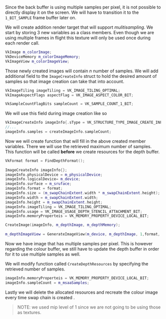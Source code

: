 Since the back buffer is using multiple samples per pixel, it is not possible to directly display it on the screen. We will have to transition it to the `1_BIT_SAMPLE` frame buffer later on.

We will create addition render target that will support *mulitisampling*. We start by storing 3 new variables as a class members. Even though we are using multiple frames in flight this texture will only be used once during each render call.

```c++
VkImage m_colorImage;  
VkDeviceMemory m_colorImageMemory;  
VkImageView m_colorImageView;
```

Those newly created images will contain *n* number of samples. We will add additional field to the `ImageCreateInfo` struct to hold the desired amount of samples so that image creation can take that into account. 

```c++
VkImageTiling imageTiling = VK_IMAGE_TILING_OPTIMAL;  
VkImageAspectFlags aspectFlag = VK_IMAGE_ASPECT_COLOR_BIT;  

VkSampleCountFlagBits sampleCount = VK_SAMPLE_COUNT_1_BIT;
```

We will use this field during image creation like so

```c++
VkImageCreateInfo imageInfo{.sType = VK_STRUCTURE_TYPE_IMAGE_CREATE_INFO};
//...
imageInfo.samples = createImageInfo.sampleCount;
```

Now we will create function that will fill in the above created member variables. There we will use the retrieved maximum number of samples. This function will be called **before** we create resources for the depth buffer.

```c++
VkFormat format = FindDepthFormat();  
  
ImageCreateInfo imageInfo{};  
imageInfo.physicalDevice = m_physicalDevice;  
imageInfo.logicalDevice= m_device;  
imageInfo.surface = m_sruface;  
imageInfo.format = format;  
imageInfo.size = (m_swapChainExtent.width * m_swapChainExtent.height);  
imageInfo.width = m_swapChainExtent.width;  
imageInfo.height = m_swapChainExtent.height;  
imageInfo.imageTiling = VK_IMAGE_TILING_OPTIMAL;  
imageInfo.usage = VK_IMAGE_USAGE_DEPTH_STENCIL_ATTACHMENT_BIT;  
imageInfo.memoryProperteis = VK_MEMORY_PROPERTY_DEVICE_LOCAL_BIT;  

CreateImage(imageInfo, m_depthImage, m_depthMemory);  
  
m_depthImageView = GenerateImageView(m_device, m_depthImage, 1,format, VK_IMAGE_ASPECT_DEPTH_BIT);
```

Now we have image that has multiple samples per pixel. This is however regarding the colour buffer, we still have to update the depth buffer in order for it to use multiple samples as well.

We will modify function called `CreateDepthResources` by specifying the retrieved number of samples.

```c++
imageInfo.memoryProperteis = VK_MEMORY_PROPERTY_DEVICE_LOCAL_BIT;  
imageInfo.sampleCount = m_msaaSamples;
```

Lastly we will delete the allocated resources and recreate the colour image every time swap chain is created .

> NOTE: we used mip level of 1 since we are not going to be using those as textures.

